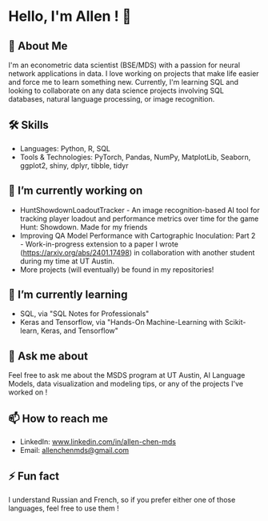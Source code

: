 # Hello, I'm Allen ! 👋

## 🚀 About Me
I'm an econometric data scientist (BSE/MDS) with a passion for neural network applications in data. I love working on projects that make life easier and force me to learn something new. Currently, I'm learning SQL and looking to collaborate on any data science projects involving SQL databases, natural language processing, or image recognition. 

## 🛠 Skills
- Languages: Python, R, SQL
- Tools & Technologies: PyTorch, Pandas, NumPy, MatplotLib, Seaborn, ggplot2, shiny, dplyr, tibble, tidyr

## 🔭 I’m currently working on
- HuntShowdownLoadoutTracker - An image recognition-based AI tool for tracking player loadout and performance metrics over time for the game Hunt: Showdown. Made for my friends
- Improving QA Model Performance with Cartographic Inoculation: Part 2 - Work-in-progress extension to a paper I wrote (https://arxiv.org/abs/2401.17498) in collaboration with another student during my time at UT Austin.
- More projects (will eventually) be found in my repositories! 

## 🌱 I’m currently learning
- SQL, via "SQL Notes for Professionals"
- Keras and Tensorflow, via "Hands-On Machine-Learning with Scikit-learn, Keras, and Tensorflow"

## 💬 Ask me about
Feel free to ask me about the MSDS program at UT Austin, AI Language Models, data visualization and modeling tips, or any of the projects I've worked on !

## 📫 How to reach me
- LinkedIn: www.linkedin.com/in/allen-chen-mds
- Email: allenchenmds@gmail.com

## ⚡ Fun fact
I understand Russian and French, so if you prefer either one of those languages, feel free to use them !

<!---
aachen2c/aachen2c is a ✨ special ✨ repository because its `README.md` (this file) appears on your GitHub profile.
You can click the Preview link to take a look at your changes.
--->
